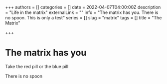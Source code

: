 +++
authors = []
categories = []
date = 2022-04-07T04:00:00Z
description = "Life in the matrix"
externalLink = ""
info = "The matrix has you.  There is no spoon.  This is only a test"
series = []
slug = "matrix"
tags = []
title = "The Matrix"

+++
# The matrix has you

Take the red pill or the blue pill

There is no spoon